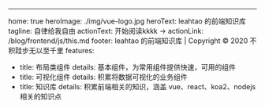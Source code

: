 ---
home: true
heroImage: ./img/vue-logo.jpg
heroText: leahtao 的前端知识库
tagline: 自律给我自由
actionText: 开始阅读kkkk →
actionLink: /blog/frontend/js/this.md
footer: leahtao 的前端知识库 | Copyright © 2020 不积跬步无以至千里
features:
- title: 布局类组件
  details: 基本组件，为常用组件提供快速，可用的组件
- title: 可视化组件
  details: 积累将数据可视化的业务组件
- title: 知识库
  details: 积累前端相关的知识，涵盖 vue、react、koa2、nodejs 相关的知识点


